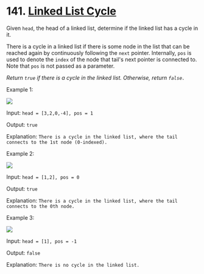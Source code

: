 # 141. [Linked List Cycle](https://leetcode.com/problems/linked-list-cycle/description/)

Given `head`, the head of a linked list, determine if the linked list has a cycle in it.

There is a cycle in a linked list if there is some node in the list that can be reached again by continuously following the `next` pointer. Internally, `pos` is used to denote the `index` of the node that tail's next pointer is connected to. Note that `pos` is not passed as a parameter.

_Return `true` if there is a cycle in the linked list. Otherwise, return `false.`_

Example 1:

![](https://assets.leetcode.com/uploads/2018/12/07/circularlinkedlist.png)

Input: `head = [3,2,0,-4], pos = 1`

Output: `true`

Explanation: `There is a cycle in the linked list, where the tail connects to the 1st node (0-indexed).`

Example 2:

![](https://assets.leetcode.com/uploads/2018/12/07/circularlinkedlist_test2.png)

Input: `head = [1,2], pos = 0`

Output: `true`

Explanation: `There is a cycle in the linked list, where the tail connects to the 0th node.`

Example 3:

![](https://assets.leetcode.com/uploads/2018/12/07/circularlinkedlist_test2.png)

Input: `head = [1], pos = -1`

Output: `false`

Explanation: `There is no cycle in the linked list.`